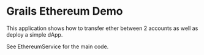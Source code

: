 Grails Ethereum Demo
=======


This application shows how to transfer ether between 2 accounts as well as deploy a simple dApp.

See EthereumService for the main code.